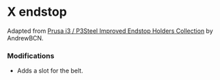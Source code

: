 # X endstop

Adapted from [Prusa i3 / P3Steel Improved Endstop Holders
Collection](https://www.thingiverse.com/thing:612028) by AndrewBCN.

### Modifications
- Adds a slot for the belt.

